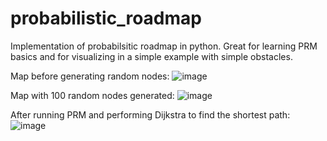 # probabilistic_roadmap
Implementation of probabilsitic roadmap in python. Great for learning PRM basics and for visualizing in a simple example with simple obstacles.

Map before generating random nodes:
![image](https://github.com/abubake/probabilistic_roadmap/assets/32299736/933178a5-0dcf-4a2e-8c9c-ac47d9d11411)

Map with 100 random nodes generated:
![image](https://github.com/abubake/probabilistic_roadmap/assets/32299736/3a8211f3-a005-49f1-beff-c3caae778fca)

After running PRM and performing Dijkstra to find the shortest path:
![image](https://github.com/abubake/probabilistic_roadmap/assets/32299736/0f483e7d-b360-47f9-85c9-e1b2da3e9e62)
